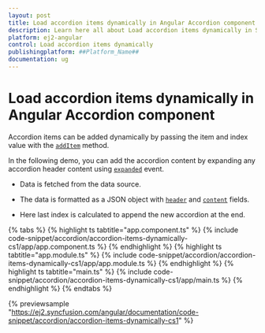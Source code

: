 ```yaml
---
layout: post
title: Load accordion items dynamically in Angular Accordion component | Syncfusion
description: Learn here all about Load accordion items dynamically in Syncfusion ##Platform_Name## Accordion component of Syncfusion Essential JS 2 and more.
platform: ej2-angular
control: Load accordion items dynamically 
publishingplatform: ##Platform_Name##
documentation: ug
---
```


# Load accordion items dynamically in Angular Accordion component

Accordion items can be added dynamically by passing the item and index value with the [`addItem`](https://ej2.syncfusion.com/angular/documentation/api/accordion#additem) method.

In the following demo, you can add the accordion content by expanding any accordion header content using
[`expanded`](https://ej2.syncfusion.com/angular/documentation/api/accordion#expanded) event.

* Data is fetched from the data source.

* The data is formatted as a JSON object with [`header`](https://ej2.syncfusion.com/angular/documentation/api/accordion/accordionItem#header)
and [`content`](https://ej2.syncfusion.com/angular/documentation/api/accordion/accordionItem#content) fields.

* Here last index is calculated to append the new accordion at the end.

{% tabs %}
{% highlight ts tabtitle="app.component.ts" %}
{% include code-snippet/accordion/accordion-items-dynamically-cs1/app/app.component.ts %}
{% endhighlight %}
{% highlight ts tabtitle="app.module.ts" %}
{% include code-snippet/accordion/accordion-items-dynamically-cs1/app/app.module.ts %}
{% endhighlight %}
{% highlight ts tabtitle="main.ts" %}
{% include code-snippet/accordion/accordion-items-dynamically-cs1/app/main.ts %}
{% endhighlight %}
{% endtabs %}
  
{% previewsample "https://ej2.syncfusion.com/angular/documentation/code-snippet/accordion/accordion-items-dynamically-cs1" %}
